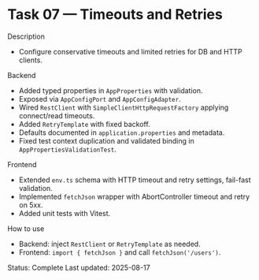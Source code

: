 <!--
File: 07-timeouts-and-retries.md
Purpose: Task log for configuring timeouts and retries for DB/HTTP.
All Rights Reserved. Arodi Emmanuel
-->

# Task 07 — Timeouts and Retries

Description

- Configure conservative timeouts and limited retries for DB and HTTP clients.

Backend

- Added typed properties in `AppProperties` with validation.
- Exposed via `AppConfigPort` and `AppConfigAdapter`.
- Wired `RestClient` with `SimpleClientHttpRequestFactory` applying connect/read
  timeouts.
- Added `RetryTemplate` with fixed backoff.
- Defaults documented in `application.properties` and metadata.
- Fixed test context duplication and validated binding in
  `AppPropertiesValidationTest`.

Frontend

- Extended `env.ts` schema with HTTP timeout and retry settings, fail-fast
  validation.
- Implemented `fetchJson` wrapper with AbortController timeout and retry on 5xx.
- Added unit tests with Vitest.

How to use

- Backend: inject `RestClient` or `RetryTemplate` as needed.
- Frontend: `import { fetchJson }` and call `fetchJson('/users')`.

Status: Complete Last updated: 2025-08-17

